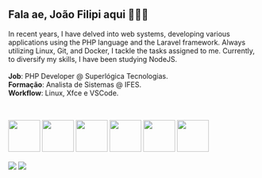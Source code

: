 ## Fala ae, João Filipi aqui 🙋🏽‍♂️

In recent years, I have delved into web systems, developing various applications using the PHP language and the Laravel framework. Always utilizing Linux, Git, and Docker, I tackle the tasks assigned to me. Currently, to diversify my skills, I have been studying NodeJS.<br>
<br>
**Job**: PHP Developer @ Superlógica Tecnologias.<br>
**Formação**: Analista de Sistemas @ IFES.<br>
**Workflow**: Linux, Xfce e VSCode.<br>
  
##

<div style="display: inline_block"><br>
  <img height="64" width="64" src="https://img.icons8.com/?size=256&id=geAxqWV0aAaI&format=png" />
  <img height="64" width="64" src="https://img.icons8.com/?size=256&id=CMVEhOBzk3Zp&format=png" />
  <img height="64" width="64" src="https://img.icons8.com/?size=256&id=V6HShIzw21x7&format=png" />
  <img height="64" width="64" src="https://img.icons8.com/?size=256&id=5cVdiiKKi0vX&format=png" />
  <img height="64" width="64" src="https://img.icons8.com/?size=256&id=GOHWqwnSE8Sv&format=png" />
  <img height="64" width="64" src="https://img.icons8.com/?size=256&id=xBKl2pdJg5kk&format=png" />
</div>
 <br>
<div>
  <a href="https://www.linkedin.com/in/jo%C3%A3o-filipi-britto-a7375a103/" target="_blank"><img src="https://img.shields.io/badge/-LinkedIn-%230077B5?style=for-the-badge&logo=linkedin&logoColor=white" target="_blank"></a> 
  <a href="https://instagram.com/bianchijf" target="_blank"><img src="https://img.shields.io/badge/-Instagram-%23E4405F?style=for-the-badge&logo=instagram&logoColor=white" target="_blank"></a>
</div>
